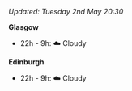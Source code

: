 *Updated: Tuesday 2nd May 20:30*

**Glasgow**

* 22h - 9h: :cloud: Cloudy

**Edinburgh**

* 22h - 9h: :cloud: Cloudy
